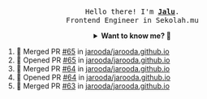 <p align="center">
  <br />
  <samp>
    Hello there! I'm
    <b
      ><a
        rel="nofollow noopener noreferrer"
        target="_blank"
        href="https://jaluwibowo.id"
        >Jalu</a
      ></b
    >. <br />Frontend Engineer in Sekolah.mu<br />
  </samp>
</p>

<details align="center">
  <summary>
    <b>Want to know me? 🤔</b>
  </summary>
  <samp>
  <b><h2 style="color:#228B22"> 👇 L E T ' S &nbsp; G O 👇 </h2></b>

  <div style="display: flex; align-items: center;">
    <img src="https://raw.githubusercontent.com/jarooda/jarooda/main/assets/line-md--linkedin.svg" alt="linkedin logo">
    <a
      rel="nofollow noopener noreferrer"
      target="_blank"
      href="https://www.linkedin.com/in/jaluwibowoaji/">
      Jalu Wibowo Aji
    </a>
  </div>

  <div style="display: flex; align-items: center;">
    <img src="https://raw.githubusercontent.com/jarooda/jarooda/main/assets/line-md--twitter-x-alt.svg" alt="x logo">
    <a
      rel="nofollow noopener noreferrer"
      target="_blank"
      href="https://x.com/jaluwibowoaji">
      @jaluwibowo
    </a>
  </div>

  <div style="display: flex; align-items: center;">
    <img src="https://raw.githubusercontent.com/jarooda/jarooda/main/assets/line-md--email.svg" alt="email logo">
    <a
      rel="nofollow noopener noreferrer"
      target="_blank"
      href="https://www.jaluwibowo.id/#contactme">
      me@jaluwibowo.id
    </a>
  </div>
  </samp>
</details>

<!--START_SECTION:activity-->
1. 🎉 Merged PR [#65](https://github.com/jarooda/jarooda.github.io/pull/65) in [jarooda/jarooda.github.io](https://github.com/jarooda/jarooda.github.io)
2. 💪 Opened PR [#65](https://github.com/jarooda/jarooda.github.io/pull/65) in [jarooda/jarooda.github.io](https://github.com/jarooda/jarooda.github.io)
3. 🎉 Merged PR [#64](https://github.com/jarooda/jarooda.github.io/pull/64) in [jarooda/jarooda.github.io](https://github.com/jarooda/jarooda.github.io)
4. 💪 Opened PR [#64](https://github.com/jarooda/jarooda.github.io/pull/64) in [jarooda/jarooda.github.io](https://github.com/jarooda/jarooda.github.io)
5. 🎉 Merged PR [#63](https://github.com/jarooda/jarooda.github.io/pull/63) in [jarooda/jarooda.github.io](https://github.com/jarooda/jarooda.github.io)
<!--END_SECTION:activity-->
